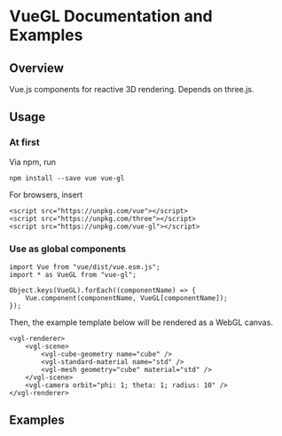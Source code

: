 # VueGL Documentation and Examples
## Overview
Vue.js components for reactive 3D rendering. Depends on three.js.
## Usage
### At first
Via npm, run
```
npm install --save vue vue-gl
```
For browsers, insert
```
<script src="https://unpkg.com/vue"></script>
<script src="https://unpkg.com/three"></script>
<script src="https://unpkg.com/vue-gl"></script>
```
### Use as global components
```
import Vue from "vue/dist/vue.esm.js";
import * as VueGL from "vue-gl";

Object.keys(VueGL).forEach((componentName) => {
    Vue.component(componentName, VueGL[componentName]);
});
```
Then, the example template below will be rendered as a WebGL canvas.
```
<vgl-renderer>
    <vgl-scene>
        <vgl-cube-geometry name="cube" />
        <vgl-standard-material name="std" />
        <vgl-mesh geometry="cube" material="std" />
    </vgl-scene>
    <vgl-camera orbit="phi: 1; theta: 1; radius: 10" />
</vgl-renderer>
```
## Examples
<script src="https://unpkg.com/vue"></script>
<script src="https://unpkg.com/three"></script>
<script src="js/vue-gl.js"></script>
<script>
    Object.keys(VueGL).forEach((c) => {
        Vue.component(c, VueGL[c]);
    });
</script>
<div id="ex1"></div>
<script src="js/example-1.js"></script>
